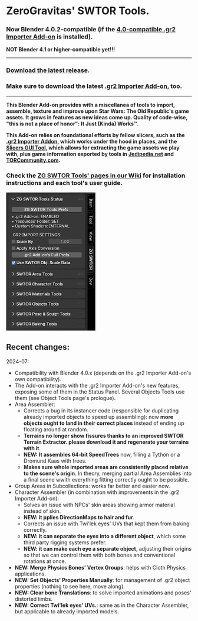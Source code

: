 # ZeroGravitas' SWTOR Tools.

### Now Blender 4.0.2-compatible (if the [4.0-compatible .gr2 Importer Add-on](https://github.com/SWTOR-Slicers/Granny2-Plug-In-Blender-2.8x/releases/latest) is installed).

**NOT Blender 4.1 or higher-compatible yet!!!**

---

### [Download the latest release](https://github.com/SWTOR-Slicers/ZG-SWTOR-Tools/releases/latest).
### Make sure to download the latest [.gr2 Importer Add-on](https://github.com/SWTOR-Slicers/Granny2-Plug-In-Blender-2.8x), too.

---

**This Blender Add-on provides with a miscellanea of tools to import, assemble, texture and improve upon Star Wars: The Old Republic's game assets. It grows in features as new ideas come up. Quality of code-wise, "this is not a place of honor": It Just (Kinda) Works™.**

**This Add-on relies on foundational efforts by fellow slicers, such as the [.gr2 Importer Addon](https://github.com/SWTOR-Slicers/WikiPedia/wiki/ZG-SWTOR-https://github.com/SWTOR-Slicers/Granny2-Plug-In-Blender-2.8x), which works under the hood in places, and the [Slicers GUI Tool](https://github.com/SWTOR-Slicers/WikiPedia/wiki/ZG-SWTOR-https://github.com/SWTOR-Slicers/Slicers-GUI), which allows for extracting the game assets we play with, plus game information exported by tools in [Jedipedia.net](https://https://swtor.jedipedia.net/en) and [TORCommunity.com](https://torcommunity.com/).**


### Check the [ZG SWTOR Tools' pages in our Wiki](https://github.com/SWTOR-Slicers/WikiPedia/wiki/ZG-SWTOR-Tools-Add-on) for installation instructions and each tool's user guide.



![](README_images/zg_swtor_tools_collapsed.png) 


## Recent changes:

2024-07:

* Compatibility with Blender 4.0.x (depends on the .gr2 Importer Add-on's own compatibility).
* The Add-on interacts with the .gr2 Importer Add-on's new features, exposing some of them in the Status Panel. Several Objects Tools use them (see Object Tools page's prologue).
* Area Assembler:
  * Corrects a bug in its instancer code (responsible for duplicating already imported objects to speed up assembling): now **more objects ought to land in their correct places** instead of ending up floating around at random.
  * **Terrains no longer show fissures thanks to an improved SWTOR Terrain Extractor. please download it and regenerate your terrains with it**.
  * **NEW: It assembles 64-bit SpeedTrees** now, filling a Tython or a Dromund Kaas with trees.
  * **Makes sure whole imported areas are consistently placed relative to the scene's origin**. In theory, merging partial Area Assemblies into a final scene wwith everything fitting correctly ought to be possible.
* Group Areas in Subcollections: works far better and easier now.
* Character Assembler (in combination with improvements in the .gr2 Importer Add-on):
  * Solves an issue with NPCs' skin areas showing armor material instead of skin.
  * **NEW: it pplies DirectionMaps to hair and fur**.
  * Corrects an issue with Twi'lek eyes' UVs that kept them from baking correctly.
  * **NEW: it can separate the eyes into a different object**, which some third party rigging systems prefer.
  * **NEW: it can make each eye a separate object**, adjusting their origins so that we can control them with both bones and conventional rotations at once.
* **NEW: Merge Physics Bones' Vertex Groups**: helps with Cloth Physics applications.
* **NEW: Set Objects' Properties Manually**: for management of .gr2 object properties (nothing to see here, move along).
* **NEW: Clear bone Translations**: to solve imported animations and poses' distorted limbs.
* **NEW: Correct Twi'lek eyes' UVs.**: same as in the Character Assembler, but applicable to already imported models.